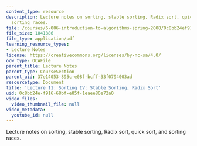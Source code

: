 ```yaml
---
content_type: resource
description: Lecture notes on sorting, stable sorting, Radix sort, quick sort, and
  sorting races.
file: /courses/6-006-introduction-to-algorithms-spring-2008/0c8bb24ef91668bfe85f1eaee80e72a0_lec11.pdf
file_size: 1041886
file_type: application/pdf
learning_resource_types:
- Lecture Notes
license: https://creativecommons.org/licenses/by-nc-sa/4.0/
ocw_type: OCWFile
parent_title: Lecture Notes
parent_type: CourseSection
parent_uid: 37e14053-895c-e08f-bcff-33f0794003ad
resourcetype: Document
title: 'Lecture 11: Sorting IV: Stable Sorting, Radix Sort'
uid: 0c8bb24e-f916-68bf-e85f-1eaee80e72a0
video_files:
  video_thumbnail_file: null
video_metadata:
  youtube_id: null
---
```

Lecture notes on sorting, stable sorting, Radix sort, quick sort, and sorting races.